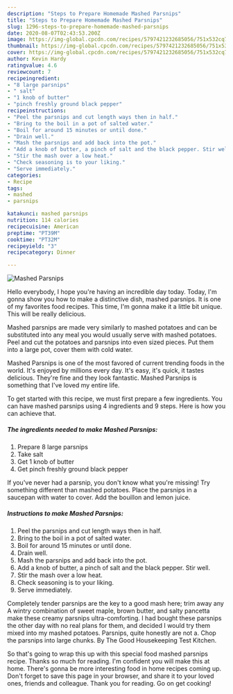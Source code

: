 ```yaml
---
description: "Steps to Prepare Homemade Mashed Parsnips"
title: "Steps to Prepare Homemade Mashed Parsnips"
slug: 1296-steps-to-prepare-homemade-mashed-parsnips
date: 2020-08-07T02:43:53.200Z
image: https://img-global.cpcdn.com/recipes/5797421232685056/751x532cq70/mashed-parsnips-recipe-main-photo.jpg
thumbnail: https://img-global.cpcdn.com/recipes/5797421232685056/751x532cq70/mashed-parsnips-recipe-main-photo.jpg
cover: https://img-global.cpcdn.com/recipes/5797421232685056/751x532cq70/mashed-parsnips-recipe-main-photo.jpg
author: Kevin Hardy
ratingvalue: 4.6
reviewcount: 7
recipeingredient:
- "8 large parsnips"
- " salt"
- "1 knob of butter"
- "pinch freshly ground black pepper"
recipeinstructions:
- "Peel the parsnips and cut length ways then in half."
- "Bring to the boil in a pot of salted water."
- "Boil for around 15 minutes or until done."
- "Drain well."
- "Mash the parsnips and add back into the pot."
- "Add a knob of butter, a pinch of salt and the black pepper. Stir well."
- "Stir the mash over a low heat."
- "Check seasoning is to your liking."
- "Serve immediately."
categories:
- Recipe
tags:
- mashed
- parsnips

katakunci: mashed parsnips 
nutrition: 114 calories
recipecuisine: American
preptime: "PT39M"
cooktime: "PT32M"
recipeyield: "3"
recipecategory: Dinner

---
```



![Mashed Parsnips](https://img-global.cpcdn.com/recipes/5797421232685056/751x532cq70/mashed-parsnips-recipe-main-photo.jpg)

Hello everybody, I hope you're having an incredible day today. Today, I'm gonna show you how to make a distinctive dish, mashed parsnips. It is one of my favorites food recipes. This time, I'm gonna make it a little bit unique. This will be really delicious.

Mashed parsnips are made very similarly to mashed potatoes and can be substituted into any meal you would usually serve with mashed potatoes. Peel and cut the potatoes and parsnips into even sized pieces. Put them into a large pot, cover them with cold water.

Mashed Parsnips is one of the most favored of current trending foods in the world. It's enjoyed by millions every day. It's easy, it's quick, it tastes delicious. They're fine and they look fantastic. Mashed Parsnips is something that I've loved my entire life.


To get started with this recipe, we must first prepare a few ingredients. You can have mashed parsnips using 4 ingredients and 9 steps. Here is how you can achieve that.

<!--inarticleads1-->

##### The ingredients needed to make Mashed Parsnips:

1. Prepare 8 large parsnips
1. Take  salt
1. Get 1 knob of butter
1. Get pinch freshly ground black pepper


If you&#39;ve never had a parsnip, you don&#39;t know what you&#39;re missing! Try something different than mashed potatoes. Place the parsnips in a saucepan with water to cover. Add the bouillon and lemon juice. 

<!--inarticleads2-->

##### Instructions to make Mashed Parsnips:

1. Peel the parsnips and cut length ways then in half.
1. Bring to the boil in a pot of salted water.
1. Boil for around 15 minutes or until done.
1. Drain well.
1. Mash the parsnips and add back into the pot.
1. Add a knob of butter, a pinch of salt and the black pepper. Stir well.
1. Stir the mash over a low heat.
1. Check seasoning is to your liking.
1. Serve immediately.


Completely tender parsnips are the key to a good mash here; trim away any A wintry combination of sweet maple, brown butter, and salty pancetta make these creamy parsnips ultra-comforting. I had bought these parsnips the other day with no real plans for them, and decided I would try them mixed into my mashed potatoes. Parsnips, quite honestly are not a. Chop the parsnips into large chunks. By The Good Housekeeping Test Kitchen. 

So that's going to wrap this up with this special food mashed parsnips recipe. Thanks so much for reading. I'm confident you will make this at home. There's gonna be more interesting food in home recipes coming up. Don't forget to save this page in your browser, and share it to your loved ones, friends and colleague. Thank you for reading. Go on get cooking!
